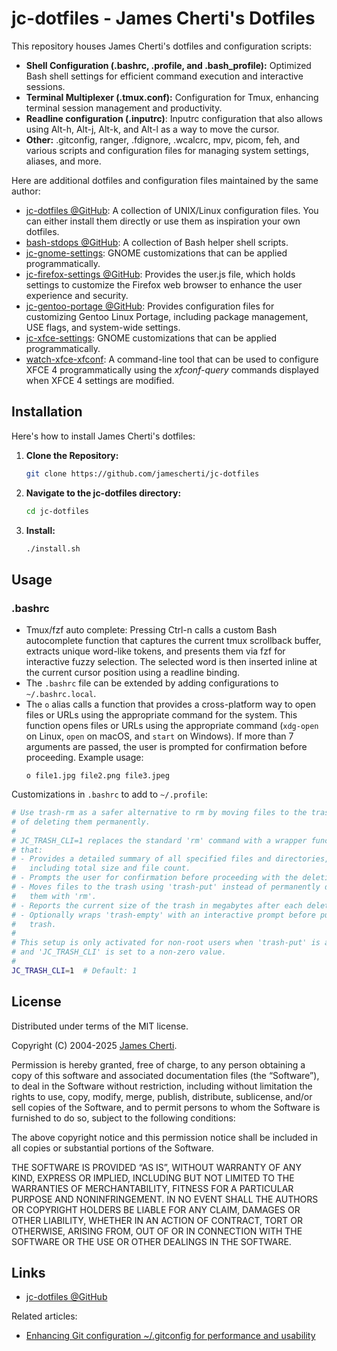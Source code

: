 # jc-dotfiles - James Cherti's Dotfiles

This repository houses James Cherti's dotfiles and configuration scripts:
* **Shell Configuration (.bashrc, .profile, and .bash_profile):** Optimized Bash shell settings for efficient command execution and interactive sessions.
* **Terminal Multiplexer (.tmux.conf):** Configuration for Tmux, enhancing terminal session management and productivity.
* **Readline configuration (.inputrc)**: Inputrc configuration that also allows using Alt-h, Alt-j, Alt-k, and Alt-l as a way to move the cursor.
* **Other:** .gitconfig, ranger, .fdignore, .wcalcrc, mpv, picom, feh, and various scripts and configuration files for managing system settings, aliases, and more.

Here are additional dotfiles and configuration files maintained by the same author:
- [jc-dotfiles @GitHub](https://github.com/jamescherti/jc-dotfiles): A collection of UNIX/Linux configuration files. You can either install them directly or use them as inspiration your own dotfiles.
- [bash-stdops @GitHub](https://github.com/jamescherti/bash-stdops): A collection of Bash helper shell scripts.
- [jc-gnome-settings](https://github.com/jamescherti/jc-gnome-settings): GNOME customizations that can be applied programmatically.
- [jc-firefox-settings @GitHub](https://github.com/jamescherti/jc-firefox-settings): Provides the user.js file, which holds settings to customize the Firefox web browser to enhance the user experience and security.
- [jc-gentoo-portage @GitHub](https://github.com/jamescherti/jc-gentoo-portage): Provides configuration files for customizing Gentoo Linux Portage, including package management, USE flags, and system-wide settings.
- [jc-xfce-settings](https://github.com/jamescherti/jc-xfce-settings): GNOME customizations that can be applied programmatically.
- [watch-xfce-xfconf](https://github.com/jamescherti/watch-xfce-xfconf/): A command-line tool that can be used to configure XFCE 4 programmatically using the *xfconf-query* commands displayed when XFCE 4 settings are modified.

## Installation

Here's how to install James Cherti's dotfiles:

1. **Clone the Repository:**

   ```bash
   git clone https://github.com/jamescherti/jc-dotfiles
   ```

2. **Navigate to the jc-dotfiles directory:**

   ```bash
   cd jc-dotfiles
   ```

3. **Install:**

   ```bash
   ./install.sh
   ```

## Usage

### .bashrc

- Tmux/fzf auto complete: Pressing Ctrl-n calls a custom Bash autocomplete function that captures the current tmux scrollback buffer, extracts unique word-like tokens, and presents them via fzf for interactive fuzzy selection. The selected word is then inserted inline at the current cursor position using a readline binding.
- The `.bashrc` file can be extended by adding configurations to `~/.bashrc.local`.
- The `o` alias calls a function that provides a cross-platform way to open files or URLs using the appropriate command for the system. This function opens files or URLs using the appropriate command (`xdg-open` on Linux, `open` on macOS, and `start` on Windows). If more than 7 arguments are passed, the user is prompted for confirmation before proceeding.
  Example usage:
  ```
  o file1.jpg file2.png file3.jpeg
  ```

Customizations in `.bashrc` to add to `~/.profile`:
```sh
# Use trash-rm as a safer alternative to rm by moving files to the trash instead
# of deleting them permanently.
#
# JC_TRASH_CLI=1 replaces the standard 'rm' command with a wrapper function
# that:
# - Provides a detailed summary of all specified files and directories,
#   including total size and file count.
# - Prompts the user for confirmation before proceeding with the deletion.
# - Moves files to the trash using 'trash-put' instead of permanently deleting
#   them with 'rm'.
# - Reports the current size of the trash in megabytes after each deletion.
# - Optionally wraps 'trash-empty' with an interactive prompt before purging the
#   trash.
#
# This setup is only activated for non-root users when 'trash-put' is available
# and 'JC_TRASH_CLI' is set to a non-zero value.
#
JC_TRASH_CLI=1  # Default: 1
```

## License

Distributed under terms of the MIT license.

Copyright (C) 2004-2025 [James Cherti](https://www.jamescherti.com).

Permission is hereby granted, free of charge, to any person obtaining a copy of
this software and associated documentation files (the “Software”), to deal in
the Software without restriction, including without limitation the rights to
use, copy, modify, merge, publish, distribute, sublicense, and/or sell copies of
the Software, and to permit persons to whom the Software is furnished to do so,
subject to the following conditions:

The above copyright notice and this permission notice shall be included in all
copies or substantial portions of the Software.

THE SOFTWARE IS PROVIDED “AS IS”, WITHOUT WARRANTY OF ANY KIND, EXPRESS OR
IMPLIED, INCLUDING BUT NOT LIMITED TO THE WARRANTIES OF MERCHANTABILITY, FITNESS
FOR A PARTICULAR PURPOSE AND NONINFRINGEMENT. IN NO EVENT SHALL THE AUTHORS OR
COPYRIGHT HOLDERS BE LIABLE FOR ANY CLAIM, DAMAGES OR OTHER LIABILITY, WHETHER
IN AN ACTION OF CONTRACT, TORT OR OTHERWISE, ARISING FROM, OUT OF OR IN
CONNECTION WITH THE SOFTWARE OR THE USE OR OTHER DEALINGS IN THE SOFTWARE.

## Links

- [jc-dotfiles @GitHub](https://github.com/jamescherti/jc-dotfiles)

Related articles:
- [Enhancing Git configuration ~/.gitconfig for performance and usability](https://www.jamescherti.com/optimized-git-configuration-for-performance-and-usability/)
